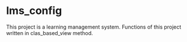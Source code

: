 # lms_config

This project is a learning management system.
Functions of this project written in clas_based_view method.
